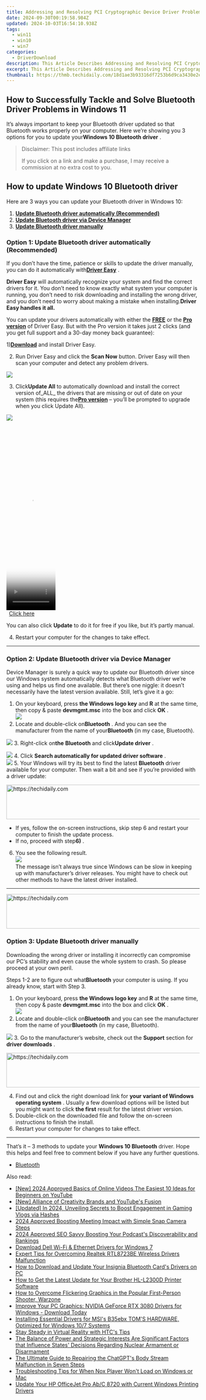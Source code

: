 ```yaml
---
title: Addressing and Resolving PCI Cryptographic Device Driver Problems Effectively
date: 2024-09-30T00:19:58.984Z
updated: 2024-10-03T16:54:10.938Z
tags:
  - win11
  - win10
  - win7
categories:
  - DriverDownload
description: This Article Describes Addressing and Resolving PCI Cryptographic Device Driver Problems Effectively
excerpt: This Article Describes Addressing and Resolving PCI Cryptographic Device Driver Problems Effectively
thumbnail: https://thmb.techidaily.com/18d1ae3b93316df7253b6d9ca3430e2e7b9da85a6ae22dbb42da5be064fc57fa.png
---
```


## How to Successfully Tackle and Solve Bluetooth Driver Problems in Windows 11

It’s always important to keep your Bluetooth driver updated so that Bluetooth works properly on your computer. Here we’re showing you 3 options for you to update your**Windows 10 Bluetooth driver** .

>  Disclaimer: This post includes affiliate links
>
>  If you click on a link and make a purchase, I may receive a commission at no extra cost to you.
>

## How to update Windows 10 Bluetooth driver

Here are 3 ways you can update your Bluetooth driver in Windows 10:

1. **[Update Bluetooth driver automatically (Recommended)](https://www.drivereasy.com/knowledge/windows-10-bluetooth-driver-free-download-install-easily/#O1)**
2. **[Update Bluetooth driver via Device Manager](https://tools.techidaily.com/drivereasy/download/)**
3. **[Update Bluetooth driver manually](https://tools.techidaily.com/drivereasy/download/)**

### Option 1: Update Bluetooth driver automatically (Recommended)

 If you don’t have the time, patience or skills to update the driver manually, you can do it automatically with[**Driver Easy**](https://tools.techidaily.com/drivereasy/download/) .

**Driver Easy**   will automatically recognize your system and find the correct drivers for it. You don’t need to know exactly what system your computer is running, you don’t need to risk downloading and installing the wrong driver, and you don’t need to worry about making a mistake when installing.**Driver Easy handles it all.**

 You can update your drivers automatically with either the **[FREE](https://tools.techidaily.com/drivereasy/download/)**  or the **[Pro version](https://tools.techidaily.com/drivereasy/download/)**  of Driver Easy. But with the Pro version it takes just 2 clicks (and you get full support and a 30-day money back guarantee):

 1)[**Download**](https://tools.techidaily.com/drivereasy/download/) and install Driver Easy.

 2) Run Driver Easy and click the **Scan Now** button. Driver Easy will then scan your computer and detect any problem drivers.

![](https://images.drivereasy.com/wp-content/uploads/2018/05/img_5afb955c3ee3c.jpg)

 3) Click**Update All** to automatically download and install the correct version of_ALL_ the drivers that are missing or out of date on your system (this requires the[**Pro version**](https://tools.techidaily.com/drivereasy/download/) – you’ll be prompted to upgrade when you click Update All).

![](https://images.drivereasy.com/wp-content/uploads/2018/08/img_5b627e9c324d0.jpg)

<!-- affiliate ads begin -->
<span id="1975562">
					<video width="128" height="480" style="cursor:pointer"
           poster="//a.impactradius-go.com/display-clicktoplayimage/1975562.png"
           onclick="if(!this.playClicked){this.play();this.setAttribute('controls',true);this.playClicked=true;}">
	   <source src="//a.impactradius-go.com/display-ad/22993-1975562">
	   <img src="//a.impactradius-go.com/display-clicktoplayimage/1975562.png" style="border: none; height: 100%; width: 100%; object-fit: contain">
	</video>
	<div style="width:80px;text-align:center"><a href="javascript:window.open(decodeURIComponent('https%3A%2F%2Fhomestyler.sjv.io%2Fc%2F5597632%2F1975562%2F22993'), '_blank');void(0);">Click here</a></div>
</span>
<img height="0" width="0" src="https://imp.pxf.io/i/5597632/1975562/22993" style="position:absolute;visibility:hidden;" border="0" />
<!-- affiliate ads end -->

 You can also click **Update** to do it for free if you like, but it’s partly manual.

4) Restart your computer for the changes to take effect.

---

### Option 2: Update Bluetooth driver via Device Manager

 Device Manager is surely a quick way to update our Bluetooth driver since our Windows system automatically detects what Bluetooth driver we’re using and helps us find one available. But there’s one niggle: it doesn’t necessarily have the latest version available. Still, let’s give it a go:

1. On your keyboard, press **the Windows logo key** and **R**  at the same time, then copy & paste **devmgmt.msc** into the box and click **OK** .  
![](https://images.drivereasy.com/wp-content/uploads/2018/05/img_5afb9c1b96ba9.png)
2. Locate and double-click on**Bluetooth** . And you can see the manufacturer from the name of your**Bluetooth** (in my case, Bluetooth).  

![](https://images.drivereasy.com/wp-content/uploads/2018/06/img_5b1e4e11950c1.jpg)
3. Right-click on**the** **Bluetooth** and click**Update driver** .  

![](https://images.drivereasy.com/wp-content/uploads/2018/06/img_5b1e4eb0d5139.jpg)
4. Click **Search automatically for updated driver software** .  
![](https://images.drivereasy.com/wp-content/uploads/2018/06/img_5b1e502f3ef41.jpg)
5. Your Windows will try its best to find the latest **Bluetooth** driver available for your computer. Then wait a bit and see if you’re provided with a driver update:  

<!-- affiliate ads begin -->
<a href="https://unicoeye.pxf.io/c/5597632/2134495/18498" target="_top" id="2134495">
  <img src="//a.impactradius-go.com/display-ad/18498-2134495" border="0" alt="https://techidaily.com" width="728" height="90"/>
</a>
<img height="0" width="0" src="https://unicoeye.pxf.io/i/5597632/2134495/18498" style="position:absolute;visibility:hidden;" border="0" />
<!-- affiliate ads end -->

   * If yes, follow the on-screen instructions, skip step 6 and restart your computer to finish the update process.  
   * If no, proceed with step**6)** .
6. You see the following result.  
![](https://images.drivereasy.com/wp-content/uploads/2018/06/img_5b1e50b3b2304.jpg)  
 The message isn’t always true since Windows can be slow in keeping up with manufacturer’s driver releases. You might have to check out other methods to have the latest driver installed.

---

<!-- affiliate ads begin -->
<a href="https://appsumo.8odi.net/c/5597632/2118305/7443" target="_top" id="2118305">
  <img src="//a.impactradius-go.com/display-ad/7443-2118305" border="0" alt="https://techidaily.com" width="728" height="90"/>
</a>
<img height="0" width="0" src="https://appsumo.8odi.net/i/5597632/2118305/7443" style="position:absolute;visibility:hidden;" border="0" />
<!-- affiliate ads end -->

### Option 3: Update Bluetooth driver manually

 Downloading the wrong driver or installing it incorrectly can compromise our PC’s stability and even cause the whole system to crash. So please proceed at your own peril.

 Steps 1-2 are to figure out what**Bluetooth** your computer is using. If you already know, start with Step 3.

1. On your keyboard, press **the Windows logo key** and **R**  at the same time, then copy & paste **devmgmt.msc** into the box and click **OK** .  
![](https://images.drivereasy.com/wp-content/uploads/2018/05/img_5afb9c1b96ba9.png)
2. Locate and double-click on**Bluetooth** and you can see the manufacturer from the name of your**Bluetooth** (in my case, Bluetooth).  

![](https://images.drivereasy.com/wp-content/uploads/2018/06/img_5b1e4e11950c1.jpg)
3. Go to the manufacturer’s website, check out the **Support** section for **driver downloads** .

<!-- affiliate ads begin -->
<a href="https://appsumo.8odi.net/c/5597632/2118312/7443" target="_top" id="2118312">
  <img src="//a.impactradius-go.com/display-ad/7443-2118312" border="0" alt="https://techidaily.com" width="728" height="90"/>
</a>
<img height="0" width="0" src="https://appsumo.8odi.net/i/5597632/2118312/7443" style="position:absolute;visibility:hidden;" border="0" />
<!-- affiliate ads end -->

4. Find out and click the right download link for **your variant of Windows operating system**  . Usually a few download options will be listed but you might want to click   **the first**  result for the latest driver version.
5. Double-click on the downloaded file and follow the on-screen instructions to finish the install.
6. Restart your computer for changes to take effect.

---

That’s it  – 3 methods to update your **Windows 10 Bluetooth** driver. Hope this helps and feel free to comment below if you have any further questions.

* [Bluetooth](https://tools.techidaily.com/drivereasy/download/)

<ins class="adsbygoogle"
     style="display:block"
     data-ad-format="autorelaxed"
     data-ad-client="ca-pub-7571918770474297"
     data-ad-slot="1223367746"></ins>

<ins class="adsbygoogle"
     style="display:block"
     data-ad-client="ca-pub-7571918770474297"
     data-ad-slot="8358498916"
     data-ad-format="auto"
     data-full-width-responsive="true"></ins>

<span class="atpl-alsoreadstyle">Also read:</span>
<div><ul>
<li><a href="https://facebook-record-videos.techidaily.com/new-2024-approved-basics-of-online-videos-the-easiest-10-ideas-for-beginners-on-youtube/"><u>[New] 2024 Approved Basics of Online Videos The Easiest 10 Ideas for Beginners on YouTube</u></a></li>
<li><a href="https://extra-resources.techidaily.com/new-alliance-of-creativity-brands-and-youtubes-fusion/"><u>[New] Alliance of Creativity Brands and YouTube's Fusion</u></a></li>
<li><a href="https://youtube-sure.techidaily.com/ed-in-2024-unveiling-secrets-to-boost-engagement-in-gaming-vlogs-via-hashes/"><u>[Updated] In 2024, Unveiling Secrets to Boost Engagement in Gaming Vlogs via Hashes</u></a></li>
<li><a href="https://snapchat-videos.techidaily.com/2024-approved-boosting-meeting-impact-with-simple-snap-camera-steps/"><u>2024 Approved Boosting Meeting Impact with Simple Snap Camera Steps</u></a></li>
<li><a href="https://fox-boxes.techidaily.com/2024-approved-seo-savvy-boosting-your-podcasts-discoverability-and-rankings/"><u>2024 Approved SEO Savvy Boosting Your Podcast's Discoverability and Rankings</u></a></li>
<li><a href="https://hardware-updates.techidaily.com/download-dell-wi-fi-and-ethernet-drivers-for-windows-7/"><u>Download Dell Wi-Fi & Ethernet Drivers for Windows 7</u></a></li>
<li><a href="https://hardware-updates.techidaily.com/expert-tips-for-overcoming-realtek-rtl8723be-wireless-drivers-malfunction/"><u>Expert Tips for Overcoming Realtek RTL8723BE Wireless Drivers Malfunction</u></a></li>
<li><a href="https://hardware-updates.techidaily.com/how-to-download-and-update-your-insignia-bluetooth-cards-drivers-on-pc/"><u>How to Download and Update Your Insignia Bluetooth Card's Drivers on PC</u></a></li>
<li><a href="https://hardware-updates.techidaily.com/how-to-get-the-latest-update-for-your-brother-hl-l2300d-printer-software/"><u>How to Get the Latest Update for Your Brother HL-L2300D Printer Software</u></a></li>
<li><a href="https://win-solutions.techidaily.com/how-to-overcome-flickering-graphics-in-the-popular-first-person-shooter-warzone/"><u>How to Overcome Flickering Graphics in the Popular First-Person Shooter, Warzone</u></a></li>
<li><a href="https://hardware-updates.techidaily.com/improve-your-pc-graphics-nvidia-geforce-rtx-3080-drivers-for-windows-download-today/"><u>Improve Your PC Graphics: NVIDIA GeForce RTX 3080 Drivers for Windows - Download Today</u></a></li>
<li><a href="https://hardware-updates.techidaily.com/installing-essential-drivers-for-msis-b35ebx-toms-hardware-optimized-for-windows-107-systems/"><u>Installing Essential Drivers for MSI's B35ebx TOM'S HARDWARE, Optimized for Windows 10/7 Systems</u></a></li>
<li><a href="https://extra-resources.techidaily.com/stay-steady-in-virtual-reality-with-htcs-tips/"><u>Stay Steady in Virtual Reality with HTC's Tips</u></a></li>
<li><a href="https://hardware-updates.techidaily.com/the-balance-of-power-and-strategic-interests-are-significant-factors-that-influence-states-decisions-regarding-nuclear-armament-or-disarmament/"><u>The Balance of Power and Strategic Interests Are Significant Factors that Influence States' Decisions Regarding Nuclear Armament or Disarmament</u></a></li>
<li><a href="https://tech-revival.techidaily.com/the-ultimate-guide-to-repairing-the-chatgpts-body-stream-malfunction-in-seven-steps/"><u>The Ultimate Guide to Repairing the ChatGPT's Body Stream Malfunction in Seven Steps</u></a></li>
<li><a href="https://win-answers.techidaily.com/troubleshooting-tips-for-when-nox-player-wont-load-on-windows-or-mac/"><u>Troubleshooting Tips for When Nox Player Won't Load on Windows or Mac</u></a></li>
<li><a href="https://hardware-updates.techidaily.com/update-your-hp-officejet-pro-abc-8720-with-current-windows-printing-drivers/"><u>Update Your HP OfficeJet Pro Ab/C 8720 with Current Windows Printing Drivers</u></a></li>
</ul></div>

